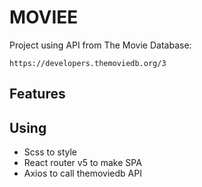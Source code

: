# MOVIEE

Project using API from The Movie Database:
```text
https://developers.themoviedb.org/3
```
## Features

## Using
- Scss to style 
- React router v5 to make SPA
- Axios to call themoviedb API